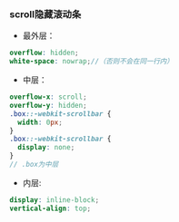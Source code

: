 ### scroll隐藏滚动条

- 最外层：    

```scss
overflow: hidden;
white-space: nowrap;//（否则不会在同一行内）
```



- 中层：    

```scss
overflow-x: scroll;
overflow-y: hidden;
.box::-webkit-scrollbar {
  width: 0px;
}
.box::-webkit-scrollbar {
  display: none;
}
// .box为中层
```



- 内层:                

```scss
display: inline-block;
vertical-align: top;
```



